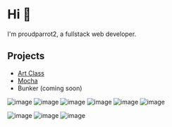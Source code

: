 # Hi 👋

I'm proudparrot2, a fullstack web developer.

## Projects
- [Art Class](https://github.com/art-class/v4)
- [Mocha](https://github.com/cafe-labs/mocha)
- Bunker (coming soon)

![image](https://img.shields.io/badge/javascript-F7DF1E?style=for-the-badge&logo=javascript&logoColor=black)
![image](https://img.shields.io/badge/typescript-3178C6?style=for-the-badge&logo=typescript&logoColor=white)
![image](https://img.shields.io/badge/react-61DAFB?style=for-the-badge&logo=react&logoColor=black)
![image](https://img.shields.io/badge/astro-BC52EE?style=for-the-badge&logo=astro&logoColor=white)
![image](https://img.shields.io/badge/tailwind-06B6D4?style=for-the-badge&logo=tailwindcss&logoColor=white)
![image](https://img.shields.io/badge/vite-646CFF?style=for-the-badge&logo=vite&logoColor=white)

![image](https://img.shields.io/badge/node.js-339933?style=for-the-badge&logo=nodedotjs&logoColor=white)
![image](https://img.shields.io/badge/bun-000000?style=for-the-badge&logo=bun&logoColor=white)
![image](https://img.shields.io/badge/vs%20code-007ACC?style=for-the-badge&logo=visualstudiocode&logoColor=white)
